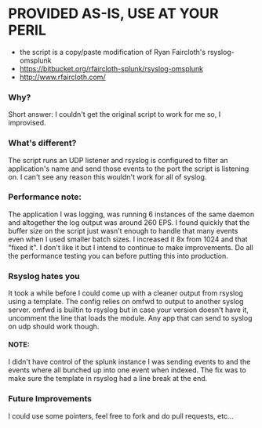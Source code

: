 # PROVIDED AS-IS, USE AT YOUR PERIL #

* the script is a copy/paste modification of Ryan Faircloth's rsyslog-omsplunk
* https://bitbucket.org/rfaircloth-splunk/rsyslog-omsplunk
* http://www.rfaircloth.com/

### Why? ###
Short answer: I couldn't get the original script to work for me so, I improvised.

### What's different? ###
The script runs an UDP listener and rsyslog is configured to filter an application's name and send those events to the port the script is listening on. I can't see any reason this wouldn't work for all of syslog.

### Performance note: ###
The application I was logging, was running 6 instances of the same daemon and altogether the log output was around 260 EPS. I found quickly that the buffer size on the script just wasn't enough to handle that many events even when I used smaller batch sizes. I increased it 8x from 1024 and that "fixed it". I don't like it but I intend to continue to make improvements. Do all the performance testing you can before putting this into production.

### Rsyslog hates you ###
It took a while before I could come up with a cleaner output from rsyslog using a template. The config relies on omfwd to output to another syslog server. omfwd is builtin to rsyslog but in case your version doesn't have it, uncomment the line that loads the module. Any app that can send to syslog on udp should work though.

#### NOTE: ####
I didn't have control of the splunk instance I was sending events to and the events where all bunched up into one event when indexed. The fix was to make sure the template in rsyslog had a line break at the end.

### Future Improvements ###
I could use some pointers, feel free to fork and do pull requests, etc...